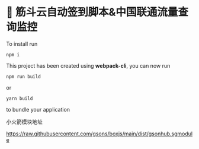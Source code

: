 # 🚀 筋斗云自动签到脚本&中国联通流量查询监控

To install  run

```
npm i
```

This project has been created using **webpack-cli**, you can now run

```
npm run build
```

or

```
yarn build
```
to bundle your application

小火箭模块地址

https://raw.githubusercontent.com/gsons/boxjs/main/dist/gsonhub.sgmodule